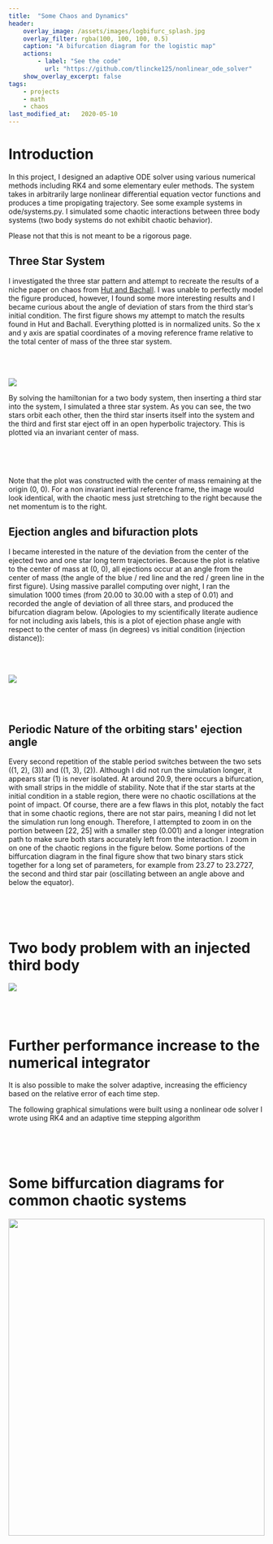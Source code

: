 ```yaml
---
title:  "Some Chaos and Dynamics"
header:
    overlay_image: /assets/images/logbifurc_splash.jpg
    overlay_filter: rgba(100, 100, 100, 0.5)
    caption: "A bifurcation diagram for the logistic map"
    actions:
        - label: "See the code"
          url: "https://github.com/tlincke125/nonlinear_ode_solver"
    show_overlay_excerpt: false
tags:
    - projects
    - math
    - chaos
last_modified_at:   2020-05-10
---
```


<script type="text/x-mathjax-config">
MathJax.Hub.Config({
  tex2jax: {
    inlineMath: [['$','$'], ['\\(','\\)']],
    processEscapes: true
  }
});
</script>
<script src="https://cdnjs.cloudflare.com/ajax/libs/mathjax/2.7.0/MathJax.js?config=TeX-AMS-MML_HTMLorMML" type="text/javascript"></script>


# Introduction
In this project, I designed an adaptive ODE solver using various numerical methods including RK4 and some elementary euler methods. The system takes in arbitrarily large nonlinear differential equation vector functions and produces a time propigating trajectory. See some example systems in ode/systems.py. I simulated some chaotic interactions between three body systems (two body systems do not exhibit chaotic behavior).

Please not that this is not meant to be a rigorous page. 

## Three Star System
I investigated the three star pattern and attempt to recreate the results of a niche paper on chaos from [Hut and Bachall](http://articles.adsabs.harvard.edu//full/1983ApJ...268..319H/0000326.000.html). I was unable to perfectly model the figure produced, however, I found some more interesting results and I became curious about the angle of deviation of stars from the third star’s initial condition. The first figure shows my attempt to match the results found in Hut and Bachall. Everything plotted is in normalized units. So the x and y axis are spatial coordinates of a moving reference frame relative to the total center of mass of the three star system.

<div style="padding-top: 50px; padding-bottom: 50px;">
    <img class="img-rounded" src="/assets/images/coolimage.png"/>
    <p>By solving the hamiltonian for a two body system, then inserting a third star into the system, I simulated a three star system. As you can see, the two stars orbit each other, then the third star inserts itself into the system and the third and first star eject off in an open hyperbolic trajectory. This is plotted via an invariant center of mass.</p>
</div>

Note that the plot was constructed with the center of mass remaining at the origin (0, 0). For a non invariant inertial reference frame, the image would look identical, with the chaotic mess just stretching to the right because the net momentum is to the right.


## Ejection angles and bifuraction plots
I became interested in the nature of the deviation from the center of the ejected two and one star long term trajectories. Because the plot is relative to the center of mass at (0, 0), all ejections occur at an angle from the center of mass (the angle of the blue / red line and the red / green line in the first figure). Using massive parallel computing over night, I ran the simulation 1000 times (from 20.00 to 30.00 with a step of 0.01) and recorded the angle of deviation of all three stars, and produced the bifurcation diagram below. (Apologies to my scientifically literate audience for not including axis labels, this is a plot of ejection phase angle with respect to the center of mass (in degrees) vs initial condition (injection distance)):


<div style="padding-top: 50px; padding-bottom: 50px;">
    <img class="img-rounded" src="/assets/images/biffurcation_large.png"/>
</div>


## Periodic Nature of the orbiting stars' ejection angle
Every second repetition of the stable period switches between the two sets ((1, 2), (3)) and ((1, 3), (2)). Although I did not run the simulation longer, it appears star (1) is never isolated. At around 20.9, there occurs a bifurcation, with small strips in the middle of stability. Note that if the star starts at the initial condition in a stable region, there were no chaotic oscillations at the point of impact. Of course, there are a few flaws in this plot, notably the fact that in some chaotic regions, there are not star pairs, meaning I did not let the simulation run long enough. Therefore, I attempted to zoom in on the portion between [22, 25] with a smaller step (0.001) and a longer integration path to make sure both stars accurately left from the interaction. I zoom in on one of the chaotic regions in the figure below. Some portions of the biffurcation diagram in the final figure show that two binary stars stick together for a long set of parameters, for example from 23.27 to 23.2727, the second and third star pair (oscillating between an angle above and below the equator).



<div style="padding-top: 50px; padding-bottom: 50px;">
    <h1>Two body problem with an injected third body</h1>
    <img class="img-rounded" src="/assets/images/biffurcation_small.png"/>
</div>


# Further performance increase to the numerical integrator
It is also possible to make the solver adaptive, increasing the efficiency based on the relative error of each time step.

The following graphical simulations were built using a nonlinear ode solver I wrote using RK4 and an adaptive time stepping algorithm



<div style="padding-top: 50px; padding-bottom: 50px;">
    <h1>Some biffurcation diagrams for common chaotic systems</h1>
    <img class="img-rounded" src="/assets/images/henonbifurc.jpeg" height="40%" width="100%"/>
    <img class="img-rounded" src="/assets/images/logbifurc.jpeg" height="40%" width="100%"/>
    <p>The two images above are really interesting steady state solutions to the logistic and henon map with the transients removed. In order to build these images, I had to simulate the maps a few thousand times with millions of time steps. It was a fairly computationally intensive process, but a very cool result in the end</p>
</div>
<div style="padding-top: 50px; padding-bottom: 50px; display: inline-block;">
    <h1>Some Interesting Chaotic Systems</h1>
    <img class="img-rounded" src="/assets/images/LorentzAdaptive.jpeg" height="80%" width="100%"/>
    <img class="img-rounded" src="/assets/images/roslerinitcondition.jpeg" height="80%" width="100%"/>
    <img class="img-rounded" src="/assets/images/rossleraccurate.jpeg" height="80%" width="100%"/>
    <p>These are three interesting chaotic systems (two systems, but the Rosler System is represented with two different initial conditions). These were made using my ode solver using an adaptive time stepping algorithm.</p>
</div>

